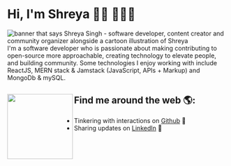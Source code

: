 # Hi, I'm Shreya 👋🏾 👩🏾‍💻

<img src="https://raw.githubusercontent.com/C:\Users\Navneet Singh\OneDrive\Desktop\itsShreya\itsShreya\practical advice for developers ideas page instagram post.mp4" alt="banner that says Shreya Singh - software developer, content creator and community organizer alongside a cartoon illustration of Shreya">
I'm a software developer who is passionate about making contributing to open-source more approachable, creating technology to elevate people, and building community. Some technologies I enjoy working with include ReactJS, MERN stack & Jamstack (JavaScript, APIs + Markup) and MongoDb & mySQL.


## Find me around the web 🌎: <img align="left" width="150" height="150" src="https://github.com/M0nica/M0nica/blob/main/octomonica/m0nica-octocat-rotating.gif?raw=true"></a>
- Tinkering with interactions on <a href="https://github.com/singhshreya425"> Github</a> 🏓
- Sharing updates on <a href="https://www.linkedin.com/in/shreya-singh-8135aa17b/">LinkedIn</a> 💼
